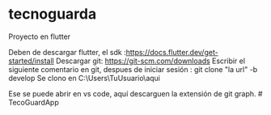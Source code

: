 # tecnoguarda

Proyecto en flutter

Deben de descargar flutter, el sdk :https://docs.flutter.dev/get-started/install
Descargar git: https://git-scm.com/downloads
Escribir el siguiente comentario en git, despues de iniciar sesión : git clone "la url" -b develop
Se clono en C:\Users\TuUsuario\aqui

Ese se puede abrir en vs code, aquí descarguen la extensión de git graph.
#   T e c o G u a r d A p p 
 
 
